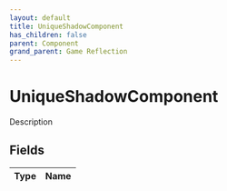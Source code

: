```yaml
---
layout: default
title: UniqueShadowComponent
has_children: false
parent: Component
grand_parent: Game Reflection
---
```

# UniqueShadowComponent
Description 

## Fields

| Type | Name |
|:----------|:--------------|

